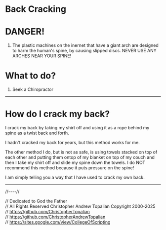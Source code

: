 # Back Cracking

# DANGER!

1. The plastic machines on the inernet that have a giant arch are designed to harm the human's spine, by causing slipped discs.
NEVER USE ANY ARCHES NEAR YOUR SPINE!

# What to do?

1. Seek a Chiropractor

---

# How do I crack my back?
I crack my back by taking my shirt off and using it as a rope behind my spine as a twist back and forth.

I hadn't cracked my back for years, but this method works for me.

The other method I do, but is not as safe, is using towels stacked on top of each other and putting them ontop of my blanket on top of my couch and then I take my shirt off and slide my spine down the towels.
I do NOT recommend this method because it puts pressure on the spine!

I am simply telling you a way that I have used to crack my own back.

---

//----//

// Dedicated to God the Father  
// All Rights Reserved Christopher Andrew Topalian Copyright 2000-2025  
// https://github.com/ChristopherTopalian  
// https://github.com/ChristopherAndrewTopalian  
// https://sites.google.com/view/CollegeOfScripting

